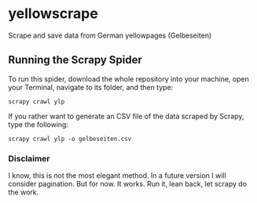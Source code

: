 # yellowscrape
Scrape and save data from German yellowpages (Gelbeseiten)

## Running the Scrapy Spider

To run this spider, download the whole repository into your machine, open your Terminal, navigate to its folder, and then type:

```
scrapy crawl ylp
```
If you rather want to generate an CSV file of the data scraped by Scrapy, type the following:

```
scrapy crawl ylp -o gelbeseiten.csv
```

### Disclaimer

I know, this is not the most elegant method. In a future version I will consider pagination. But for now. It works. Run it, lean back, let scrapy do the work.

